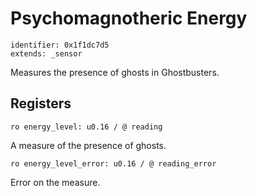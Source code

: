 # Psychomagnotheric Energy

    identifier: 0x1f1dc7d5
    extends: _sensor

Measures the presence of ghosts in Ghostbusters.

## Registers

    ro energy_level: u0.16 / @ reading

A measure of the presence of ghosts.

    ro energy_level_error: u0.16 / @ reading_error

Error on the measure.
